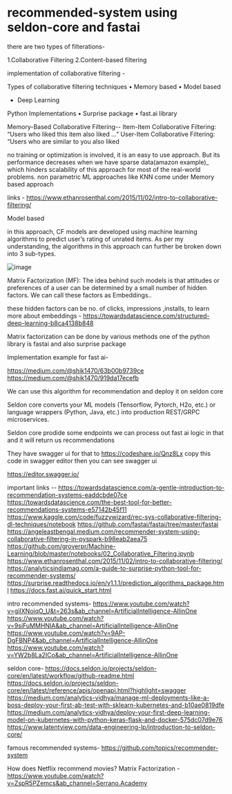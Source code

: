 # recommended-system using seldon-core and fastai


there are two types of filterations-  

1.Collaborative Filtering 
2.Content-based filtering

implementation of collaborative filtering -

Types of collaborative filtering techniques
• Memory based
• Model based
* Deep Learning


Python Implementations
• Surprise package
• fast.ai library


Memory-Based Collaborative Filtering-- 
Item-Item Collaborative Filtering: “Users who liked this item also liked …”
User-Item Collaborative Filtering: “Users who are similar to you also liked

 no training or optimization is involved, it is an easy to use approach. But its performance decreases when we have sparse data(amazon example)_ which hinders scalability of this approach for most of the real-world problems.
non parametric ML approaches like KNN come under Memory based approach

links - https://www.ethanrosenthal.com/2015/11/02/intro-to-collaborative-filtering/

Model based

in this approach, CF models are developed using machine learning algorithms to predict user’s rating of unrated items. As per my understanding, the algorithms in this approach can further be broken down into 3 sub-types.

![image](https://user-images.githubusercontent.com/39947864/164454118-2dcd10e4-7a6e-4772-930d-c538d607139d.png)

Matrix Factorization (MF): The idea behind such models is that attitudes or preferences of a user can be determined by a small number of hidden factors. We can call these factors as Embeddings..

these hidden factors can be no. of clicks, impressions ,installs, 
to learn more about embeddings - https://towardsdatascience.com/structured-deep-learning-b8ca4138b848

  Matrix factorization can be done by various methods one of the python library is fastai and also surprise package




Implementation example for fast ai- 

https://medium.com/@shik1470/63b00b9739ce
https://medium.com/@shik1470/919da17ecefb


We can use this algorithm for recommendation and deploy it on seldon core

Seldon core converts your ML models (Tensorflow, Pytorch, H2o, etc.) or language wrappers (Python, Java, etc.) into production REST/GRPC microservices.

Seldon core prodide some endpoints we can process out fast ai logic  in that and it will return us recommendations

They have swagger ui for that to https://codeshare.io/Qnz8Lx  copy this code in swagger editor then you can see swagger ui

https://editor.swagger.io/





important links -- https://towardsdatascience.com/a-gentle-introduction-to-recommendation-systems-eaddcbde07ce
https://towardsdatascience.com/the-best-tool-for-better-recommendations-systems-e57142b45f11
https://www.kaggle.com/code/fuzzywizard/rec-sys-collaborative-filtering-dl-techniques/notebook
https://github.com/fastai/fastai/tree/master/fastai
https://angeleastbengal.medium.com/recommender-system-using-collaborative-filtering-in-pyspark-b98eab2aea75
https://github.com/groverpr/Machine-Learning/blob/master/notebooks/02_Collaborative_Filtering.ipynb
https://www.ethanrosenthal.com/2015/11/02/intro-to-collaborative-filtering/
https://analyticsindiamag.com/a-guide-to-surprise-python-tool-for-recommender-systems/
https://surprise.readthedocs.io/en/v1.1.1/prediction_algorithms_package.html
https://docs.fast.ai/quick_start.html

intro recommended systems- https://www.youtube.com/watch?v=giIXNoiqO_U&t=263s&ab_channel=ArtificialIntelligence-AllinOne
https://www.youtube.com/watch?v=9siFuMMHNIA&ab_channel=ArtificialIntelligence-AllinOne
https://www.youtube.com/watch?v=9AP-DgFBNP4&ab_channel=ArtificialIntelligence-AllinOne
https://www.youtube.com/watch?v=YW2b8La2ICo&ab_channel=ArtificialIntelligence-AllinOne

seldon core- 
https://docs.seldon.io/projects/seldon-core/en/latest/workflow/github-readme.html
https://docs.seldon.io/projects/seldon-core/en/latest/reference/apis/openapi.html?highlight=swagger
https://medium.com/analytics-vidhya/manage-ml-deployments-like-a-boss-deploy-your-first-ab-test-with-sklearn-kubernetes-and-b10ae0819dfe
https://medium.com/analytics-vidhya/deploy-your-first-deep-learning-model-on-kubernetes-with-python-keras-flask-and-docker-575dc07d9e76
https://www.latentview.com/data-engineering-lp/introduction-to-seldon-core/

famous recommended systems- https://github.com/topics/recommender-system

How does Netflix recommend movies? Matrix Factorization - https://www.youtube.com/watch?v=ZspR5PZemcs&ab_channel=Serrano.Academy






